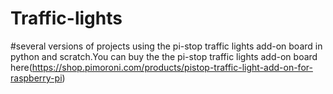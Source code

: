 # Traffic-lights
#several versions of projects using the pi-stop traffic lights add-on board in python and scratch.You can buy the the pi-stop traffic lights add-on board here(https://shop.pimoroni.com/products/pistop-traffic-light-add-on-for-raspberry-pi) 

